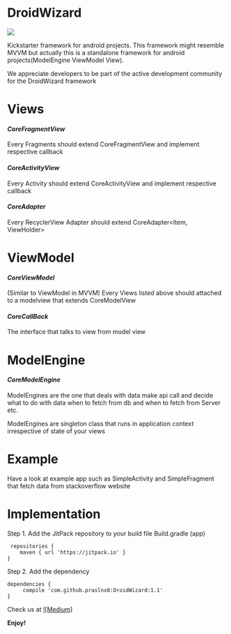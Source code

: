 # DroidWizard
[![](https://jitpack.io/v/praslnx8/DroidWizard.svg)](https://jitpack.io/#praslnx8/DroidWizard)

Kickstarter framework for android projects.
This framework might resemble MVVM but actually this is a standalone framework for android projects(ModelEngine ViewModel View).

We appreciate developers to be part of the active development community for the DroidWizard framework

# **Views**
#### _CoreFragmentView_ 
Every Fragments should extend CoreFragmentView<CMV extends CoreModelView> and implement respective callback 

#### _CoreActivityView_ 
Every Activity should extend CoreActivityView<CMV extends CoreModelView> and implement respective callback

#### _CoreAdapter_ 
Every RecyclerView Adapter should extend CoreAdapter<Item, ViewHolder>

# **ViewModel**
#### _CoreViewModel_ 
(Similar to ViewModel in MVVM) Every Views listed above should attached to a modelview that extends CoreModelView<CB extends CoreCallBack>

#### _CoreCallBack_ 
The interface that talks to view from model view

# **ModelEngine**
#### _CoreModelEngine_ 
ModelEngines are the one that deals with data make api call and decide what to do with data 
when to fetch from db and when to fetch from Server etc.
 
ModelEngines are singleton class that runs in application context irrespective of state of your views

# Example
Have a look at example app such as SimpleActivity and SimpleFragment that fetch data from stackoverflow website

# Implementation
Step 1. Add the JitPack repository to your build file Build.gradle (app)
```
 repositories {
	maven { url 'https://jitpack.io' }
}
```
Step 2. Add the dependency
```
dependencies {
	 compile 'com.github.praslnx8:DroidWizard:1.1'
}
```
Check us at [![Medium]](https://medium.com/@praslnx8/droidwizard-framework-for-android-45cabd1d7d5c)

**Enjoy!**
